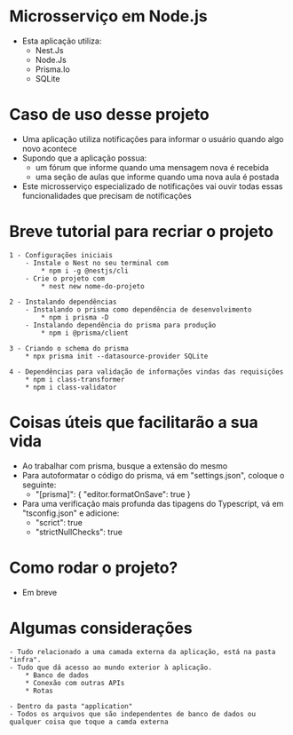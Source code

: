 # Microsserviço em Node.js

- Esta aplicação utiliza:
    - Nest.Js
    - Node.Js
    - Prisma.Io
    - SQLite

# Caso de uso desse projeto
- Uma aplicação utiliza notificações para informar o usuário quando algo novo acontece
- Supondo que a aplicação possua:
    * um fórum que informe quando uma mensagem nova é recebida
    * uma seção de aulas que informe quando uma nova aula é postada
- Este microsserviço especializado de notificações vai ouvir todas essas funcionalidades que precisam de notificações

# Breve tutorial para recriar o projeto
    1 - Configurações iniciais
        - Instale o Nest no seu terminal com
            * npm i -g @nestjs/cli
        - Crie o projeto com
            * nest new nome-do-projeto

    2 - Instalando dependências
        - Instalando o prisma como dependência de desenvolvimento
            * npm i prisma -D
        - Instalando dependência do prisma para produção
            * npm i @prisma/client

    3 - Criando o schema do prisma
        * npx prisma init --datasource-provider SQLite

    4 - Dependências para validação de informações vindas das requisições
        * npm i class-transformer
        * npm i class-validator

# Coisas úteis que facilitarão a sua vida
- Ao trabalhar com prisma, busque a extensão do mesmo
- Para autoformatar o código do prisma, vá em "settings.json", coloque o seguinte:
    * "[prisma]": {
        "editor.formatOnSave": true
      }
- Para uma verificação mais profunda das tipagens do Typescript, vá em "tsconfig.json" e adicione:
    * "scrict": true
    * "strictNullChecks": true

# Como rodar o projeto?
- Em breve

# Algumas considerações
    - Tudo relacionado a uma camada externa da aplicação, está na pasta "infra". 
    - Tudo que dá acesso ao mundo exterior à aplicação.
        * Banco de dados
        * Conexão com outras APIs
        * Rotas

    - Dentro da pasta "application"
    - Todos os arquivos que são independentes de banco de dados ou qualquer coisa que toque a camda externa